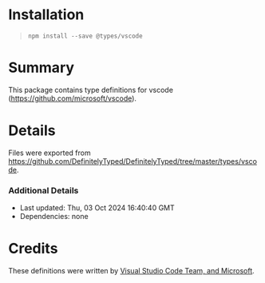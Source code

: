 # Installation
> `npm install --save @types/vscode`

# Summary
This package contains type definitions for vscode (https://github.com/microsoft/vscode).

# Details
Files were exported from https://github.com/DefinitelyTyped/DefinitelyTyped/tree/master/types/vscode.

### Additional Details
 * Last updated: Thu, 03 Oct 2024 16:40:40 GMT
 * Dependencies: none

# Credits
These definitions were written by [Visual Studio Code Team, and Microsoft](https://github.com/microsoft).
